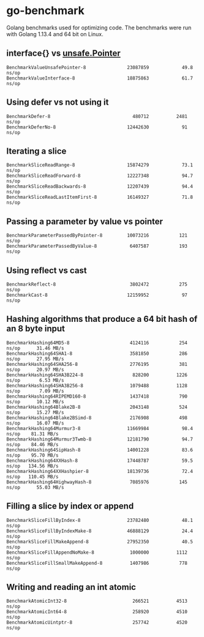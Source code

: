 # go-benchmark

Golang benchmarks used for optimizing code. The benchmarks were run with Golang 1.13.4 and 64 bit on Linux.

## interface{} vs [unsafe.Pointer](https://golang.org/pkg/unsafe/#Pointer) 

```
BenchmarkValueUnsafePointer-8           	23087859	        49.8 ns/op
BenchmarkValueInterface-8               	18875863	        61.7 ns/op
```

## Using defer vs not using it

```
BenchmarkDefer-8                        	  480712	      2481 ns/op
BenchmarkDeferNo-8                      	12442630	        91 ns/op
```

## Iterating a slice

```
BenchmarkSliceReadRange-8               	15874279	        73.1 ns/op
BenchmarkSliceReadForward-8             	12227348	        94.7 ns/op
BenchmarkSliceReadBackwards-8           	12207439	        94.4 ns/op
BenchmarkSliceReadLastItemFirst-8       	16149327	        71.8 ns/op
```

## Passing a parameter by value vs pointer

```
BenchmarkParameterPassedByPointer-8     	10073216	       121 ns/op
BenchmarkParameterPassedByValue-8       	 6407587	       193 ns/op
```

## Using reflect vs cast

```
BenchmarkReflect-8                      	 3802472	       275 ns/op
BenchmarkCast-8                         	12159952	        97 ns/op
```

## Hashing algorithms that produce a 64 bit hash of an 8 byte input

```
BenchmarkHashing64MD5-8                 	 4124116	       254 ns/op	  31.46 MB/s
BenchmarkHashing64SHA1-8                	 3581850	       286 ns/op	  27.95 MB/s
BenchmarkHashing64SHA256-8              	 2776195	       381 ns/op	  20.97 MB/s
BenchmarkHashing64SHA3B224-8            	  828200	      1226 ns/op	   6.53 MB/s
BenchmarkHashing64SHA3B256-8            	 1079488	      1128 ns/op	   7.09 MB/s
BenchmarkHashing64RIPEMD160-8           	 1437418	       790 ns/op	  10.12 MB/s
BenchmarkHashing64Blake2B-8             	 2043148	       524 ns/op	  15.27 MB/s
BenchmarkHashing64Blake2BSimd-8         	 2176908	       498 ns/op	  16.07 MB/s
BenchmarkHashing64Murmur3-8             	11669984	        98.4 ns/op	  81.31 MB/s
BenchmarkHashing64Murmur3Twmb-8         	12181790	        94.7 ns/op	  84.46 MB/s
BenchmarkHashing64SipHash-8             	14001228	        83.6 ns/op	  95.70 MB/s
BenchmarkHashing64XXHash-8              	17448787	        59.5 ns/op	 134.56 MB/s
BenchmarkHashing64XXHashpier-8          	18139736	        72.4 ns/op	 110.45 MB/s
BenchmarkHashing64HighwayHash-8         	 7085976	       145 ns/op	  55.03 MB/s
```

## Filling a slice by index or append

```
BenchmarkSliceFillByIndex-8             	23782480	        48.1 ns/op
BenchmarkSliceFillByIndexMake-8         	46888129	        24.4 ns/op
BenchmarkSliceFillMakeAppend-8          	27952350	        40.5 ns/op
BenchmarkSliceFillAppendNoMake-8        	 1000000	      1112 ns/op
BenchmarkSliceFillSmallMakeAppend-8     	 1407986	       778 ns/op
```

## Writing and reading an int atomic

```
BenchmarkAtomicInt32-8                  	  266521	      4513 ns/op
BenchmarkAtomicInt64-8                  	  258920	      4510 ns/op
BenchmarkAtomicUintptr-8                	  257742	      4520 ns/op
```
